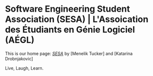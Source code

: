 # Software Engineering Student Association (SESA) | L'Assoication des Étudiants en Génie Logiciel (AÉGL)

This is our home page:
[*SESA*](http://uottawa-sesa.herokuapp.com/)
by [Menelik Tucker] and [Katarina Drobnjakovic]

Live,
Laugh, 
Learn.
